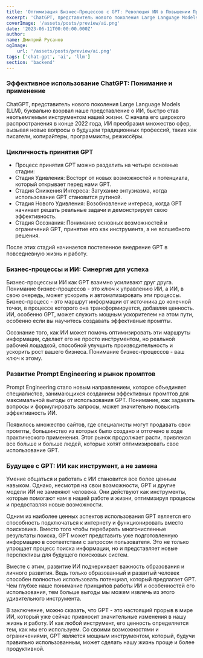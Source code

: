 ```yaml
---
title: 'Оптимизация Бизнес-Процессов с GPT: Революция ИИ в Повышении Производительности'
excerpt: 'ChatGPT, представитель нового поколения Large Language Models (LLM), буквально взорвал наше представление о ИИ, быстро став неотъемлемым инструментом нашей жизни'
coverImage: '/assets/posts/preview/ai.png'
date: '2023-06-11T00:00:00.000Z'
author:
name: Дмитрий Русанов
ogImage:
    url: '/assets/posts/preview/ai.png'
tags: ['chat-gpt', 'ai', 'llm']
section: 'backend'
---
```


### Эффективное использование ChatGPT: Понимание и применение

ChatGPT, представитель нового поколения Large Language Models (LLM), буквально взорвал наше представление о ИИ, быстро став неотъемлемым инструментом нашей жизни. С начала его широкого распространения в конце 2022 года, ИИ преобразил множество сфер, вызывая новые вопросы о будущем традиционных профессий, таких как писатели, копирайтеры, программисты, режиссёры.

### Цикличность принятия GPT

-  Процесс принятия GPT можно разделить на четыре основные стадии:
- Стадия Удивления: Восторг от новых возможностей и потенциала, который открывает перед нами GPT.
- Стадия Снижения Интереса: Затухание энтузиазма, когда использование GPT становится рутиной.
- Стадия Нового Удивления: Возобновление интереса, когда GPT начинает решать реальные задачи и демонстрирует свою эффективность.
- Стадия Осознания: Понимание основных возможностей и ограничений GPT, принятие его как инструмента, а не волшебного решения.

После этих стадий начинается постепенное внедрение GPT в повседневную жизнь и работу.

### Бизнес-процессы и ИИ: Синергия для успеха
Бизнес-процессы и ИИ как GPT взаимно усиливают друг друга. Понимание бизнес-процессов - это ключ к управлению ИИ, а ИИ, в свою очередь, может ускорить и автоматизировать эти процессы.
Бизнес-процесс - это маршрут информации от источника до конечной точки, в процессе которого она трансформируется, добавляя ценность. ИИ, особенно GPT, может служить мощным ускорителем на этом пути, особенно если вы научитесь создавать эффективные промпты.

Осознание того, как ИИ может помочь оптимизировать эти маршруты информации, сделает его не просто инструментом, но реальной рабочей лошадкой, способной улучшить производительность и ускорить рост вашего бизнеса. Понимание бизнес-процессов - ваш ключ к этому.

### Развитие Prompt Engineering и рынок промптов
Prompt Engineering стало новым направлением, которое объединяет специалистов, занимающихся созданием эффективных промптов для максимальной выгоды от использования GPT. Понимание, как задавать вопросы и формулировать запросы, может значительно повысить эффективность ИИ.

Появилось множество сайтов, где специалисты могут продавать свои промпты, большинство из которых было создано и отточено в ходе практического применения. Этот рынок продолжает расти, привлекая все больше и больше людей, которые хотят оптимизировать свое использование GPT.

### Будущее с GPT: ИИ как инструмент, а не замена
Умение общаться и работать с ИИ становится все более ценным навыком. Однако, несмотря на свои возможности, GPT и другие модели ИИ не заменяют человека. Они действуют как инструменты, которые помогают нам в нашей работе и жизни, оптимизируя процессы и предоставляя новые возможности.

Одним из наиболее ценных аспектов использования GPT является его способность подключаться к интернету и функционировать вместо поисковика. Вместо того чтобы перебирать многочисленные результаты поиска, GPT может представить уже подготовленную информацию в соответствии с запросом пользователя. Это не только упрощает процесс поиска информации, но и представляет новые перспективы для будущего поисковых систем.

Вместе с этим, развитие ИИ подчеркивает важность образования и личного развития. Ведь только образованный и развитый человек способен полностью использовать потенциал, который предлагает GPT. Чем глубже наше понимание принципов работы ИИ и особенностей его использования, тем больше выгоды мы можем извлечь из этого удивительного инструмента.

В заключение, можно сказать, что GPT - это настоящий прорыв в мире ИИ, который уже сейчас привносит значительные изменения в нашу жизнь и работу. И как любой инструмент, его ценность определяется тем, как мы его используем. Со своими возможностями и ограничениями, GPT является мощным инструментом, который, будучи правильно использованным, может сделать нашу жизнь проще и более продуктивной.